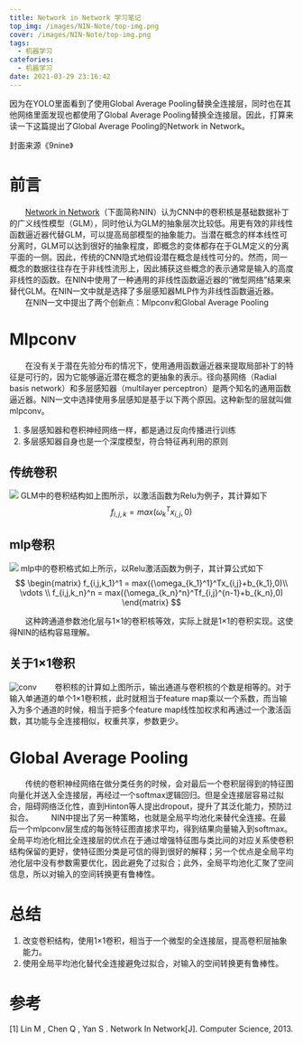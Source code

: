```yaml
---
title: Network in Network 学习笔记
top_img: /images/NIN-Note/top-img.png
cover: /images/NIN-Note/top-img.png
tags:
  - 机器学习
catefories:
  - 机器学习
date: 2021-03-29 23:16:42
---
```



因为在YOLO里面看到了使用Global Average Pooling替换全连接层，同时也在其他网络里面发现也都使用了Global Average Pooling替换全连接层。因此，打算来读一下这篇提出了Global Average Pooling的Network in Network。

封面来源《9nine》
<!--more-->

# 前言
&emsp;&emsp;[Network in Network](https://arxiv.org/abs/1312.4400)（下面简称NIN）认为CNN中的卷积核是基础数据补丁的广义线性模型（GLM），同时他认为GLM的抽象层次比较低。用更有效的非线性函数逼近器代替GLM，可以提高局部模型的抽象能力。当潜在概念的样本线性可分离时，GLM可以达到很好的抽象程度，即概念的变体都存在于GLM定义的分离平面的一侧。因此，传统的CNN隐式地假设潜在概念是线性可分的。然而，同一概念的数据往往存在于非线性流形上，因此捕获这些概念的表示通常是输入的高度非线性的函数。在NIN中使用了一种通用的非线性函数逼近器的“微型网络”结果来替代GLM。在NIN一文中就是选择了多层感知器MLP作为非线性函数逼近器。
&emsp;&emsp;在NIN一文中提出了两个创新点：Mlpconv和Global Average Pooling

# Mlpconv
&emsp;&emsp;在没有关于潜在先验分布的情况下，使用通用函数逼近器来提取局部补丁的特征是可行的，因为它能够逼近潜在概念的更抽象的表示。径向基网络（Radial basis network）和多层感知器（multilayer perceptron）是两个知名的通用函数逼近器。NIN一文中选择使用多层感知是基于以下两个原因。这种新型的层就叫做mlpconv。
1. 多层感知器和卷积神经网络一样，都是通过反向传播进行训练
2. 多层感知器自身也是一个深度模型，符合特征再利用的原则

## 传统卷积
![](/images/NIN-Note/linear-conv.png)
GLM中的卷积结构如上图所示，以激活函数为Relu为例子，其计算如下
$$
f_{i,j,k} = max(\omega_k^Tx_{i,j},0)
$$

## mlp卷积
![](/images/NIN-Note/mlpconv-layer.png)
mlp中的卷积格式如上所示，以Relu激活函数为例子，其计算公式如下
$$
\begin{matrix}
f_{i,j,k_1}^1 = max({\omega_{k_1}^1}^Tx_{i,j}+b_{k_1},0)\\ 
\vdots \\
f_{i,j,k_n}^n = max({\omega_{k_n}^n}^Tf_{i,j}^{n-1}+b_{k_n},0)
\end{matrix}
$$

&emsp;&emsp;这种跨通道参数池化层与1×1的卷积核等效，实际上就是1×1的卷积实现。这使得NIN的结构容易理解。

## 关于1×1卷积
![conv](/images/NIN-Note/conv.gif)
&emsp;&emsp;卷积核的计算如上图所示，输出通道与卷积核的个数是相等的。对于输入单通道的单个1×1卷积核，此时就相当于feature map乘以一个系数，而当输入为多个通道的时候，相当于把多个feature map线性加权求和再通过一个激活函数，其功能与全连接相似，权重共享，参数更少。

# Global Average Pooling
&emsp;&emsp;传统的卷积神经网络在做分类任务的时候，会对最后一个卷积层得到的特征图向量化并送入全连接层，再经过一个softmax逻辑回归。但是全连接层容易过拟合，阻碍网络泛化性，直到Hinton等人提出dropout，提升了其泛化能力，预防过拟合。
&emsp;&emsp;NIN中提出了另一种策略，也就是全局平均池化来替代全连接。在最后一个mlpconv层生成的每张特征图直接求平均，得到结果向量输入到softmax。全局平均池化相比全连接层的优点在于通过增强特征图与类比间的对应关系使卷积结构保留的更好，使特征图分类是可信的得到很好的解释；另一个优点是全局平均池化层中没有参数需要优化，因此避免了过拟合；此外，全局平均池化汇聚了空间信息，所以对输入的空间转换更有鲁棒性。


# 总结
1. 改变卷积结构，使用1×1卷积，相当于一个微型的全连接层，提高卷积层抽象能力。
2. 使用全局平均池化替代全连接避免过拟合，对输入的空间转换更有鲁棒性。


# 参考
[1] Lin M ,  Chen Q ,  Yan S . Network In Network[J]. Computer Science, 2013.